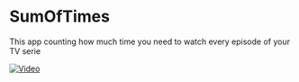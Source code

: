 # SumOfTimes
This app counting how much time you need to watch every episode of your TV serie

[![Video]()](https://gfycat.com/gifs/detail/InferiorAdeptAngora)


